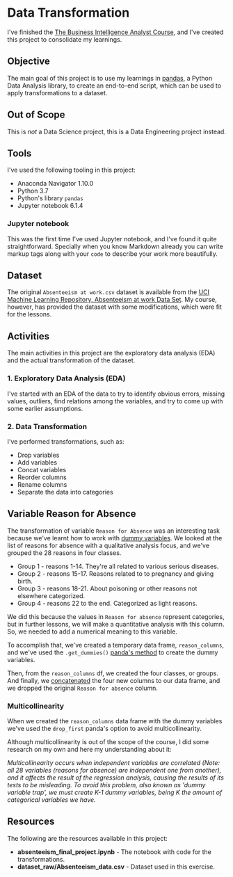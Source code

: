 # Data Transformation

I've finished the [The Business Intelligence Analyst Course](https://www.udemy.com/course/the-business-intelligence-analyst-course-2018/), and I've created this project to consolidate my learnings.

## Objective

The main goal of this project is to use my learnings in [pandas](https://pandas.pydata.org/), a Python Data Analysis library, to create an end-to-end script, which can be used to apply transformations to a dataset.

## Out of Scope

This is *not* a Data Science project, this is a Data Engineering project instead.

## Tools

I've used the following tooling in this project:

* Anaconda Navigator 1.10.0
* Python 3.7
* Python's library `pandas`
* Jupyter notebook 6.1.4

### Jupyter notebook

This was the first time I've used Jupyter notebook, and I've found it quite straightforward. Specially when you know Markdown already you can write markup tags along with your `code` to describe your work more beautifully.

## Dataset

The original `Absenteeism at work.csv` dataset is available from the [UCI Machine Learning Repository, Absenteeism at work Data Set](https://archive.ics.uci.edu/ml/datasets/Absenteeism+at+work). My course, however, has provided the dataset with some modifications, which were fit for the lessons.

## Activities

The main activities in this project are the exploratory data analysis (EDA) and the actual transformation of the dataset.

### 1. Exploratory Data Analysis (EDA)

I've started with an EDA of the data to try to identify obvious errors, missing values, outliers, find relations among the variables, and try to come up with some earlier assumptions.

### 2. Data Transformation

I've performed transformations, such as:

* Drop variables
* Add variables
* Concat variables
* Reorder columns
* Rename columns
* Separate the data into categories

## Variable Reason for Absence

The transformation of variable `Reason for Absence` was an interesting task because we've learnt how to work with [dummy variables](https://www.jigsawacademy.com/blogs/data-science/dummy-variable-trap/). We looked at the list of reasons for absence with a qualitative analysis focus, and we've grouped the 28 reasons in four classes.

* Group 1 - reasons 1-14. They're all related to various serious diseases.
* Group 2 - reasons 15-17. Reasons related to to pregnancy and giving birth.
* Group 3 - reasons 18-21. About poisoning or other reasons not  elsewhere categorized.
* Group 4 - reasons 22 to the end. Categorized as light reasons.

We did this because the values in `Reason for absence` represent categories, but in further lessons, we will make a quantitative analysis with this column. So, we needed to add a numerical meaning to this variable.

To accomplish that, we've created a temporary data frame, `reason_columns`, and we've used the `.get_dummies()` [panda's method](https://pandas.pydata.org/pandas-docs/version/1.0.3/reference/api/pandas.get_dummies.html) to create the dummy variables.

Then, from the `reason_columns` df, we created the four classes, or groups. And finally, we [concatenated](https://pandas.pydata.org/docs/user_guide/merging.html#concatenating-objects) the four new columns to our data frame, and we dropped the original `Reason for absence` column.

### Multicollinearity

When we created the `reason_columns` data frame with the dummy variables we've used the `drop_first` panda's option to avoid multicollinearity.

Although multicollinearity is out of the scope of the course, I did some research on my own and here my understanding about it:

*Multicollinearity occurs when independent variables are correlated (Note: all 28 variables (reasons for absence) are independent one from another), and it affects the result of the regression analysis, causing the results of its tests to be misleading. To avoid this problem, also known as 'dummy variable trap', we must create K-1 dummy variables, being K the amount of categorical variables we have.*

## Resources

The following are the resources available in this project:

* **absenteeism_final_project.ipynb** - The notebook with code for the transformations.
* **dataset_raw/Absenteeism_data.csv** - Dataset used in this exercise.
